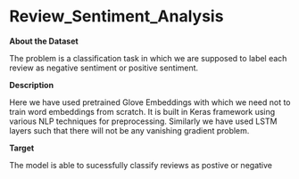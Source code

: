 # Review_Sentiment_Analysis


<b> About the Dataset </b>

The problem is a classification task in which we are supposed to label each review as negative sentiment
or positive sentiment.

<b> Description </b>

Here we have used pretrained Glove Embeddings with which we need not to train word embeddings from scratch. It is built in Keras framework 
using various NLP techniques for preprocessing. Similarly we have used LSTM layers such that there will not be any vanishing gradient problem.

<b> Target </b>

The model is able to sucessfully classify reviews as postive or negative

